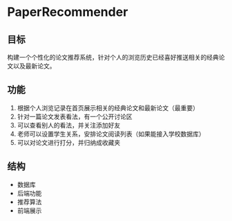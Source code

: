 # PaperRecommender
## 目标
   构建一个个性化的论文推荐系统，针对个人的浏览历史已经喜好推送相关的经典论文以及最新论文。
## 功能
1. 根据个人浏览记录在首页展示相关的经典论文和最新论文（最重要）
2. 针对一篇论文发表看法，有一个公开讨论区
3. 可以查看别人的看法，并关注添加好友
4. 老师可以设置学生关系，安排论文阅读列表（如果能接入学校数据库）
5. 可以对论文进行打分，并归纳成收藏夹

## 结构
* 数据库
* 后端功能
* 推荐算法
* 前端展示
